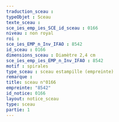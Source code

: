 ```yaml
---
traduction_sceau : 
typeObjet : Sceau
texte_sceau : 
sce_ies_emp_ies_SCE_id_sceau : 0166
niveau : non royal
roi : 
sce_ies_EMP_n_Inv_IFAO : 8542
id_sceau : 0166
dimensions_sceau : Diamètre 2,4 cm
sce_ies_emp_ies_EMP_n_Inv_IFAO : 8542
motif : spirales
type_sceau : sceau estampille (empreinte)
remarque : 
title: sceau n°0166
empreinte: "8542"
id_notice: 0166
layout: notice_sceau
type: sceau
partie: 1
---
```

